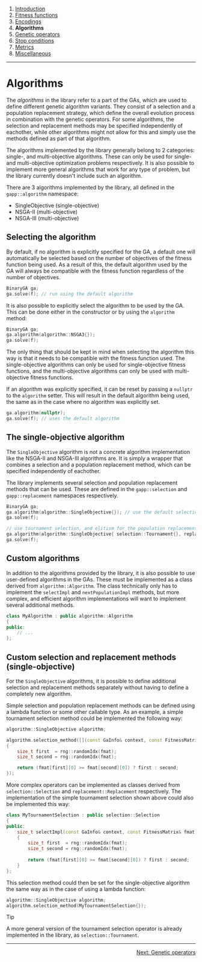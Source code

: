 ﻿
1. [Introduction](introduction.md)  
2. [Fitness functions](fitness-functions.md)  
3. [Encodings](encodings.md)  
4. **Algorithms**  
5. [Genetic operators](genetic-operators.md)  
6. [Stop conditions](stop-conditions.md)  
7. [Metrics](metrics.md)    
8. [Miscellaneous](miscellaneous.md)

------------------------------------------------------------------------------------------------

# Algorithms

The *algorithms* in the library refer to a part of the GAs, which are used
to define different genetic algorithm variants. They consist of a selection and
a population replacement strategy, which define the overall evolution process in
combination with the genetic operators. For some algorithms, the selection and
replacement methods may be specified independently of eachother, while other
algorithms might not allow for this and simply use the methods defined as part
of that algorithm.

The algorithms implemented by the library generally belong to 2 categories:
single-, and multi-objective algorithms. These can only be used for single-
and multi-objective optimization problems respectively. It is also possible
to implement more general algorithms that work for any type of problem, but
the library currently doesn't include such an algorithm.

There are 3 algorithms implemented by the library, all defined in the `gapp::algorithm`
namespace:

 - SingleObjective (single-objective)
 - NSGA-II	(multi-objective)
 - NSGA-III	(multi-objective)

## Selecting the algorithm

By default, if no algorithm is explicitly specified for the GA, a default one will
automatically be selected based on the number of objectives of the fitness function
being used.
As a result of this, the default algorithm used by the GA will always be compatible
with the fitness function regardless of the number of objectives.

```cpp
BinaryGA ga;
ga.solve(f); // run using the default algorithm
```

It is also possible to explicitly select the algorithm to be used by the GA.
This can be done either in the constructor or by using the `algorithm` method:

```cpp
BinaryGA ga;
ga.algorithm(algorithm::NSGA3{});
ga.solve(f);
```

The only thing that should be kept in mind when selecting the algorithm this
way is that it needs to be compatible with the fitness function used.
The single-objective algorithms can only be used for single-objective fitness
functions, and the multi-objective algorithms can only be used with multi-objective
fitness functions.

If an algorithm was explicitly specified, it can be reset by passing a `nullptr`
to the `algorithm` setter. This will result in the default algorithm being used,
the same as in the case where no algorithm was explicitly set.

```cpp
ga.algorithm(nullptr);
ga.solve(f); // uses the default algorithm
```

## The single-objective algorithm

The `SingleObjective` algorithm is not a concrete algorithm implementation
like the NSGA-II and NSGA-III algorithms are. It is simply a wrapper that
combines a selection and a population replacement method, which can be
specified independently of eachother.

The library implements several selection and population replacement methods
that can be used. These are defined in the `gapp::selection` and `gapp::replacement`
namespaces respectively.

```cpp
BinaryGA ga;
ga.algorithm(algorithm::SingleObjective{}); // use the default selection and replacement methods
ga.solve(f);

// use tournament selection, and elitism for the population replacement methods
ga.algorithm(algorithm::SingleObjective{ selection::Tournament{}, replacement::Elitism{ 5 } });
ga.solve(f);
```

## Custom algorithms

In addition to the algorithms provided by the library, it is also possible to
use user-defined algorithms in the GAs. These must be implemented as a class
derived from `algorithm::Algorithm`. The class technically only has to implement
the `selectImpl` and `nextPopulationImpl` methods, but more complex, and efficient
algorithm implementations will want to implement several additional methods.

```cpp
class MyAlgorithm : public algorithm::Algorithm
{
public:
    // ...
};
```

## Custom selection and replacement methods (single-objective)

For the `SingleObjective` algorithms, it is possible to define additional selection
and replacement methods separately without having to define a completely new
algorithm.

Simple selection and population replacement methods can be defined using a lambda
function or some other callable type. As an example, a simple tournament selection
method could be implemented the following way:

```cpp
algorithm::SingleObjective algorithm;

algorithm.selection_method([](const GaInfo& context, const FitnessMatrix& fmat)
{
    size_t first  = rng::randomIdx(fmat);
    size_t second = rng::randomIdx(fmat);

    return (fmat[first][0] >= fmat[second][0]) ? first : second;
});
```

More complex operators can be implemented as classes derived from `selection::Selection`
and `replacement::Replacement` respectively. The implementation of the simple
tournament selection shown above could also be implemented this way:

```cpp
class MyTournamentSelection : public selection::Selection
{
public:
    size_t selectImpl(const GaInfo& context, const FitnessMatrix& fmat) const override
    {
        size_t first  = rng::randomIdx(fmat);
        size_t second = rng::randomIdx(fmat);
        
        return (fmat[first][0] >= fmat[second][0]) ? first : second;
    }
};
```

This selection method could then be set for the single-objective algorithm the same
way as in the case of using a lambda function:

```cpp
algorithm::SingleObjective algorithm;
algorithm.selection_method(MyTournamentSelection{});
```

> [!TIP]
> A more general version of the tournament selection operator
> is already implemented in the library, as `selection::Tournament`.

------------------------------------------------------------------------------------------------

[<p align="right">Next: Genetic operators</p>](genetic-operators.md)
